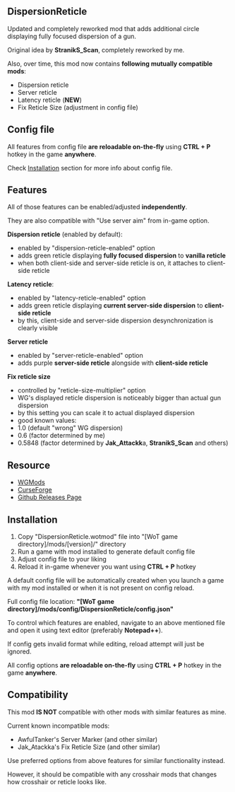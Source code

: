 ## DispersionReticle
Updated and completely reworked mod that adds additional circle displaying fully focused dispersion of a gun.

Original idea by **StranikS_Scan**, completely reworked by me.

Also, over time, this mod now contains **following mutually compatible mods**:
- Dispersion reticle
- Server reticle
- Latency reticle (**NEW**)
- Fix Reticle Size (adjustment in config file)

## Config file
All features from config file **are reloadable on-the-fly** using **CTRL + P** hotkey in the game **anywhere**.

Check [Installation](#installation) section for more info about config file.

## Features
All of those features can be enabled/adjusted **independently**.

They are also compatible with "Use server aim" from in-game option.

**Dispersion reticle** (enabled by default):
- enabled by "dispersion-reticle-enabled" option
- adds green reticle displaying **fully focused dispersion** to **vanilla reticle**
- when both client-side and server-side reticle is on, it attaches to client-side reticle

**Latency reticle**:
- enabled by "latency-reticle-enabled" option
- adds green reticle displaying **current server-side dispersion** to **client-side reticle**
- by this, client-side and server-side dispersion desynchronization is clearly visible

**Server reticle**
- enabled by "server-reticle-enabled" option
- adds purple **server-side reticle** alongside with **client-side reticle**

**Fix reticle size**
- controlled by "reticle-size-multiplier" option
- WG's displayed reticle dispersion is noticeably bigger than actual gun dispersion
- by this setting you can scale it to actual displayed dispersion
- good known values:
- 1.0 (default "wrong" WG dispersion)
- 0.6 (factor determined by me)
- 0.5848 (factor determined by **Jak_Attackk**a, **StranikS_Scan** and others)

## Resource
- [WGMods](https://wgmods.net/5251/)
- [CurseForge](https://www.curseforge.com/worldoftanks/wot-mods/dispersionreticle-reworked)
- [Github Releases Page](https://github.com/Pruszko/DispersionReticle/releases)

## Installation
1. Copy "DispersionReticle.wotmod" file into "[WoT game directory]/mods/[version]/" directory
2. Run a game with mod installed to generate default config file
3. Adjust config file to your liking
4. Reload it in-game whenever you want using **CTRL + P** hotkey

A default config file will be automatically created when you launch a game
with my mod installed or when it is not present on config reload.

Full config file location: **"[WoT game directory]/mods/config/DispersionReticle/config.json"**

To control which features are enabled, navigate to an above mentioned file
and open it using text editor (preferably **Notepad++**).

If config gets invalid format while editing, reload attempt will just be ignored.

All config options **are reloadable on-the-fly** using **CTRL + P** hotkey in the game **anywhere**.

## Compatibility
This mod **IS NOT** compatible with other mods with similar features as mine.

Current known incompatible mods:
- AwfulTanker's Server Marker (and other similar)
- Jak_Atackka's Fix Reticle Size (and other similar)

Use preferred options from above features for similar functionality instead.

However, it should be compatible with any crosshair mods that changes
how crosshair or reticle looks like.